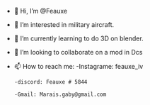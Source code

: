 - 👋 Hi, I’m @Feauxe
- 👀 I’m interested in military aircraft.
- 🌱 I’m currently learning to do 3D on blender.
- 💞️ I’m looking to collaborate on a mod in Dcs
- 📫 How to reach me:
      -Instagrame: feauxe_iv
      
      -discord: Feauxe # 5844
      
      -Gmail: Marais.gaby@gmail.com
